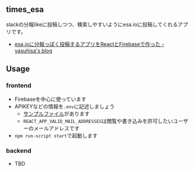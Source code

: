 ## times_esa
slackの分報likeに投稿しつつ、検索しやすいようにesa.ioに投稿してくれるアプリです。

- [esa.ioに分報っぽく投稿するアプリをReactとFirebaseで作った - yasuhisa's blog](https://www.yasuhisay.info/entry/2021/01/04/090000)

## Usage
### frontend
- Firebaseを中心に使っています
- APIKEYなどの情報を`.env`に記述しましょう
  - [サンプルファイル](.env.sample)があります
  - `REACT_APP_VALID_MAIL_ADDRESSES`は閲覧や書き込みを許可したいユーザーのメールアドレスです
- `npm run-script start`で起動します

### backend
- TBD
